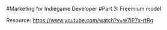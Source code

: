 #Marketing for Indiegame Developer
#Part 3: Freemium model

Resource:
https://www.youtube.com/watch?v=w7iP7x-rtRg
